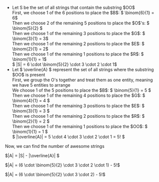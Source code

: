 <ul>
    <li> Let S be the set of all strings that contain the substring $OO$ <br/> 
    First, we choose 1 of the 6 positions to place the $B$: $ \binom{6}{1} = 6$ <br/> 
    Then we choose 2 of the remaining 5 positions to place the $O$'s: $ \binom{5}{2} $ <br/> 
    Then we choose 1 of the remaining 3 positions to place the $G$: $ \binom{3}{1} = 3$ <br/> 
    Then we choose 1 of the remaining 2 positions to place the $E$: $ \binom{2}{1} = 2$ <br/> 
    Then we choose 1 of the remaining 1 positions to place the $R$: $ \binom{1}{1} = 1$ <br/> 
    $ |S| = 6 \cdot \binom{5}{2} \cdot 3 \cdot 2 \cdot 1$
    <li> Let $ \overline{A} $ represent the set of all strings where the substring $OO$ is present <br/> 
    First, we group the O's together and treat them as one entity, meaning we have 5 entities to arrange <br/> 
    We choose 1 of the 5 positions to place the $B$: $ \binom{5}{1} = 5 $ <br/> 
    Then we choose 1 of the remaining 4 positions to place the $G$: $ \binom{4}{1} = 4 $ <br/> 
    Then we choose 1 of the remaining 3 positions to place the $E$: $ \binom{3}{1} = 3 $ <br/> 
    Then we choose 1 of the remaining 2 positions to place the $R$: $ \binom{2}{1} = 2 $ <br/> 
    Then we choose 1 of the remaining 1 positions to place the $OO$: $ \binom{1}{1} = 1 $ <br/> 
    $ |\overline{A}| = 5 \cdot 4 \cdot 3 \cdot 2 \cdot 1 = 5! $
</ul>

Now, we can find the number of awesome strings

$|A| = |S| - |\overline{A}| $

$|A| = (6 \cdot \binom{5}{2} \cdot 3 \cdot 2 \cdot 1) - 5!$

$|A| = (6 \cdot \binom{5}{2} \cdot 3 \cdot 2) - 5!$
